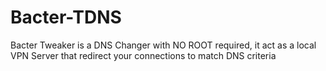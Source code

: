 # Bacter-TDNS
Bacter Tweaker is a DNS Changer with NO ROOT required, it act as a local VPN Server that redirect your connections to match DNS criteria
